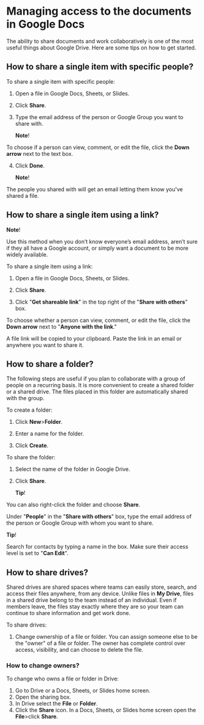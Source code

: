 # Managing access to the documents in Google Docs

   The ability to share documents and work collaboratively is one of the most useful things about Google Drive. 
Here are some tips on how to get started.

## How to share a single item with specific people?

 To share a single item with specific people:

1. Open a file in Google Docs, Sheets, or Slides.

2. Click **Share**.

3. Type the email address of the person or Google Group you want to share with. 

   **Note**! 

 To choose if a person can view, comment, or edit the file, click the **Down arrow** next to the text box. 
 
 

4. Click **Done**. 


   **Note**! 

The people you shared with will get an email letting them know you've shared a file.



## How to share a single item using a link?

   **Note**!

Use this method when you don’t know everyone’s email address, aren’t sure if they all have a Google account, or simply want a document to be more widely available.



To share a single item using a link:

1. Open a file in Google Docs, Sheets, or Slides.

2. Click **Share**.

3. Click "**Get shareable link**" in the top right of the "**Share with others**" box.

To choose whether a person can view, comment, or edit the file, click the **Down arrow** next to "**Anyone with the link**."

A file link will be copied to your clipboard.
Paste the link in an email or anywhere you want to share it.

## How to share a folder?

 The following steps are useful if you plan to collaborate with a group of people on a recurring basis. It is more convenient to create a shared folder or a shared drive. The files placed in this folder are automatically shared with the group.  

To create a folder:

1. Click **New**>**Folder**.

2. Enter a name for the folder.

3. Click **Create**.

To share the folder:

1. Select the name of the folder in Google Drive. 
2. Click **Share**.

   **Tip**!
 
 You can also right-click the folder and choose **Share**.
 
 

Under "**People**" in the "**Share with others**" box, type the email address of the person or Google Group with whom you want to share.

   **Tip**!

Search for contacts by typing a name in the box.
Make sure their access level is set to "**Can Edit**".



## How to share drives?

 Shared drives are shared spaces where teams can easily store, search, and access their files anywhere, from any device. Unlike files in **My Drive**, files in a shared drive belong to the team instead of an individual. Even if members leave, the files stay exactly where they are so your team can continue to share information and get work done.

To share drives:

1. Change ownership of a file or folder. You can assign someone else to be the "owner" of a file or folder. The owner has complete control over access, visibility, and can choose to delete the file.  

### How to change owners?

To change who owns a file or folder in Drive:

1. Go to Drive or a Docs, Sheets, or Slides home screen.
2. Open the sharing box.
3. In Drive select the **File** or **Folder**.
4. Click the **Share** icon.
   In a Docs, Sheets, or Slides home screen open the **File**>click **Share**.



